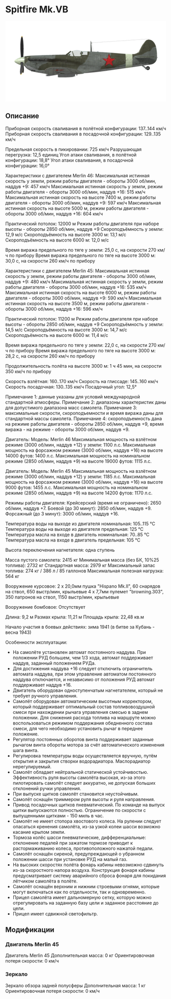 # Spitfire Mk.VB

![spitfiremkvb](../images/spitfiremkvb.png)

## Описание

Приборная скорость сваливания в полётной конфигурации: 137..144 км/ч
Приборная скорость сваливания в посадочной конфигурации: 129..135 км/ч

Предельная скорость в пикировании: 725 км/ч
Разрушающая перегрузка: 12,5 единиц
Угол атаки сваливания, в полётной конфигурации: 18,8°
Угол атаки сваливания, в посадочной конфигурации: 16,0°

Характеристики с двигателем Merlin 46:
Максимальная истинная скорость у земли, режим работы двигателя - обороты 3000 об/мин, наддув +9: 457 км/ч
Максимальная истинная скорость у земли, режим работы двигателя - обороты 3000 об/мин, наддув +16: 515 км/ч
Максимальная истинная скорость на высоте 7400 м, режим работы двигателя - обороты 3000 об/мин, наддув +9: 597 км/ч
Максимальная истинная скорость на высоте 5000 м, режим работы двигателя - обороты 3000 об/мин, наддув +16: 604 км/ч

Практический потолок: 12000 м
Режим работы двигателя при наборе высоты - обороты 2850 об/мин, наддув +9
Скороподъёмность у земли: 12,9 м/с
Скороподъёмность на высоте 3000 м: 13,1 м/с
Скороподъёмность на высоте 6000 м: 12,0 м/с

Время виража предельного по тяге у земли: 25,0 с, на скорости 270 км/ч по прибору
Время виража предельного по тяге на высоте 3000 м: 30,0 с, на скорости 260 км/ч по прибору

Характеристики с двигателем Merlin 45:
Максимальная истинная скорость у земли, режим работы двигателя - обороты 3000 об/мин, наддув +9: 480 км/ч
Максимальная истинная скорость у земли, режим работы двигателя - обороты 3000 об/мин, наддув +16: 535 км/ч
Максимальная истинная скорость на высоте 6000 м, режим работы двигателя - обороты 3000 об/мин, наддув +9: 590 км/ч
Максимальная истинная скорость на высоте 3500 м, режим работы двигателя - обороты 3000 об/мин, наддув +16: 596 км/ч

Практический потолок: 11200 м
Режим работы двигателя при наборе высоты - обороты 2850 об/мин, наддув +9
Скороподъёмность у земли: 14,5 м/с
Скороподъёмность на высоте 3000 м: 14,7 м/с
Скороподъёмность на высоте 6000 м: 11,4 м/с

Время виража предельного по тяге у земли: 22,0 с, на скорости 270 км/ч по прибору
Время виража предельного по тяге на высоте 3000 м: 28,2 с, на скорости 260 км/ч по прибору

Продолжительность полёта на высоте 3000 м: 1 ч 45 мин, на скорости 350 км/ч по прибору

Скорость взлётная: 160..170 км/ч
Скорость на глиссаде: 145..160 км/ч
Скорость посадочная: 130..135 км/ч
Посадочный угол: 12,5°

Примечание 1: данные указаны для условий международной стандартной атмосферы.
Примечание 2: диапазоны характеристик даны для допустимого диапазона масс самолета.
Примечание 3: максимальные скорости, скороподъемности и время виража даны для стандартной массы самолета.
Примечание 4: скороподъемность дана на режиме работы двигателя - обороты 2850 об/мин, наддув +9, время виража - на режиме - обороты 3000 об/мин, наддув +9.

Двигатель:
Модель: Merlin 46
Максимальная мощность на взлётном режиме (3000 об/мин, наддув +12) у земли: 1100 л.с.
Максимальная мощность на форсажном режиме (3000 об/мин, наддув +16) на высоте 14000 футов: 1400 л.с.
Максимальная мощность на номинальном режиме (2850 об/мин, наддув +9) на высоте 19000 футов: 1115 л.с.

Двигатель:
Модель: Merlin 45
Максимальная мощность на взлётном режиме (3000 об/мин, наддув +12) у земли: 1185 л.с.
Максимальная мощность на форсажном режиме (3000 об/мин, наддув +16) на высоте 9000 футов: 1455 л.с.
Максимальная мощность на номинальном режиме (2850 об/мин, наддув +9) на высоте 14200 футов: 1170 л.с.

Режимы работы двигателя:
Крейсерский (время не ограничено): 2650 об/мин, наддув +7.
Боевой (до 30 минут): 2850 об/мин, наддув +9.
Форсажный (до 3 минут): 3000 об/мин, наддув +16.

Температура воды на выходе из двигателя номинальная: 105..115 °С
Температура воды на выходе из двигателя предельная: 125 °С
Температура масла на входе в двигатель номинальная: 70..85 °С
Температура масла на входе в двигатель предельная: 105 °С

Высота переключения нагнетателя: одна ступень

Масса пустого самолета: 2415 кг
Минимальная масса (без БК, 10%25 топлива): 2732 кг
Стандартная масса: 2979 кг
Максимальный запас топлива: 274 кг / 386 л / 85 галлонов
Максимальная полезная нагрузка: 564 кг

Вооружение курсовое:
2 x 20,0мм пушка "Hispano Mk.II", 60 снарядов на ствол, 650 выстр/мин, крыльевые
4 x 7,7мм пулемет "browning.303", 350 патронов на ствол, 1150 выстр/мин, крыльевые

Вооружение бомбовое:
Отсутствует

Длина: 9,2 м
Размах крыла: 11,21 м
Площадь крыла: 22,48 кв.м

Начало участия в боевых действиях: зима 1941 (в битве за Кубань - весна 1943)

Особенности эксплуатации:
- На самолёте установлен автомат постоянного наддува. При положении РУД большем, чем 1/3 хода, автомат поддерживает наддув, заданный положением РУДа. 
- Для достижения наддува +16 следует отключить ограничитель автомата наддува, при этом управление автоматом постоянного наддува отключается, и независимо от положения РУД автомат поддерживает наддув +16. 
- Двигатель оборудован одноступенчатым нагнетателем, который не требует ручного управления.
- Самолёт оборудован автоматическим высотным корректором, который поддерживает оптимальный состав топливовоздушной смеси при нахождении рычага управления смесью в заднем положении. Для снижения расхода топлива на маршруте можно воспользоваться режимом поддержания обедненного состава смеси, для чего необходимо установить рычаг в переднее положение.
- Регулятор постоянных оборотов винта поддерживает заданные рычагом винта обороты мотора за счёт автоматического изменения шага винта. 
- Регулировка температуры воды осуществляется вручную, путём открытия и закрытия створки водорадиатора. Маслорадиатор нерегулируемый.
- Самолёт обладает нейтральной статической устойчивостью. Эффективность руля высоты самолёта высокая, из-за этого пилотировать самолёт следует аккуратно, не допуская больших отклонений ручки управления.
- При выпуске щитков самолёт становится неустойчивым.
- Самолёт оснащён триммером руля высоты и руля направления.
- Привод посадочных щитков пневматический. По команде на выпуск щитки выпускаются полностью. Ограничение по скорости с выпущенными щитками - 150 миль в час.
- Самолёт не имеет стопора хвостового колеса. На рулении следует опасаться кренения самолёта, из-за узкой колеи шасси возможно касание крылом земли.
- Тормоза колёс шасси пневматические, дифференциальные: отклонение педалей при зажатом тормозе приводит к растормаживанию колеса, противоположного нажатой педали.
- Самолёт оснащён сиреной, предупреждающей о убранном положении шасси при установке РУД на малый газ. 
- На высоких скоростях полёта фонарь кабины невозможно сдвинуть из-за скоростного напора воздуха. Конструкция фонаря кабины предусматривает систему аварийного сброса фонаря для покидания лётчиком самолёта в полёте.
- Самолёт оснащён верхним и нижним строевыми огнями, которые могут включаться как по отдельности, так и одновременно.
- Прицел самолёта имеет дальномерную сетку, которую можно отрегулировать на заданную базу цели и заданное расстояние до цели.
- Прицел имеет сдвижной светофильтр.

## Модификации

### Двигатель Merlin 45

Двигатель Merlin 45
Дополнительная масса: 0 кг
Ориентировочная потеря скорости: 0 км/ч
### Зеркало

Зеркало обзора задней полусферы
Дополнительная масса: 1 кг
Ориентировочная потеря скорости: 0 км/ч